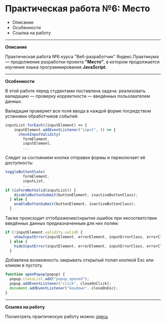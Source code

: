 # Практическая работа №6: Место

- Описание
- Особенности
- Ссылка на работу

---

**Описание**

Практическая работа №6 курса "Веб-разработчик" Яндекс.Практикума — продолжение разработки проекта **"Место"**, в котором продолжается изучение языка программирования **JavaScript**.

---

**Особенности**

В этой работе перед студентами поставлена задача: реализовать валидацию — проверку корректности — введённых пользователем данных.

Валидация проверяет все поля ввода в каждой форме посредством установки обработчиков событий:

```javascript
inputList.forEach((inputElement) => {
    inputElement.addEventListener("input", () => {
      checkInputValidity(
        formElement,
        inputElement,
        ...
```

Следит за состоянием кнопки отправки формы и переключает её доступность:

```javascript
toggleButtonState(
        formElement,
        inputList,
        ...
if (isFormNotValid(inputList)) {
    disableButtonSubmit(buttonElement, inactiveButtonClass);
  } else {
    enableButtonSubmit(buttonElement, inactiveButtonClass);
  }
```

Также происходит оттображение/скрытие ошибок при несоответствии введённых данных предназначенным для них полям:

```javascript
if (!inputElement.validity.valid) {
    showInputError(inputElement, errorElement, inputErrorClass, errorClass);
  } else {
    hideInputError(inputElement, errorElement, inputErrorClass, errorClass);
  }
```

Добавлена возможность закрывать открытый попап кнопкой Esc или кликом в пустоту.

```javascript
function openPopup(popup) {
  popup.classList.add("popup_opened");
  popup.addEventListener("click", closeOnClick);
  document.addEventListener("keydown", closeOnEsc);
}
```

---

**Ссылка на работу**

Посмотреть практическую работу можно [здесь](https://sergeydedikov.github.io/mesto/index.html)
